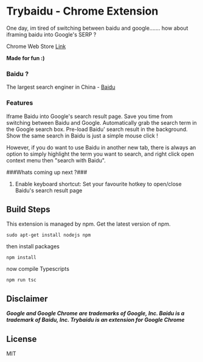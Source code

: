 # Trybaidu - Chrome Extension

One day, im tired of switching between baidu and google....... how about iframing baidu into Google's SERP ?

Chrome Web Store [Link](https://chrome.google.com/webstore/detail/trybaidu/ifmhokadajfjcndoggkfifjfghbldbmf)

**Made for fun :)**

### Baidu ?
The largest search enginer in China - [Baidu](https://en.wikipedia.org/wiki/Baidu)

### Features

Iframe Baidu into Google's search result page. Save you time from switching between Baidu and Google. Automatically grab the search term in the Google search box. Pre-load Baidu' search result in the background. Show the same search in Baidu is just a simple mouse click !

However, if you do want to use Baidu in another new tab, there is always an option to simply highlight the term you want to search, and right click open context menu then "search with Baidu".

###Whats coming up next ?###

1. Enable keyboard shortcut: Set your favourite hotkey to open/close Baidu's search result page

## Build Steps

This extension is managed by npm. Get the latest version of npm.
```
sudo apt-get install nodejs npm
```

then install packages
```
npm install
```

now compile Typescripts
```
npm run tsc
```
## Disclaimer
**_Google and Google Chrome are trademarks of Google, Inc. Baidu is a trademark of Baidu, Inc. Trybaidu is an extension for Google Chrome_**

## License

MIT
